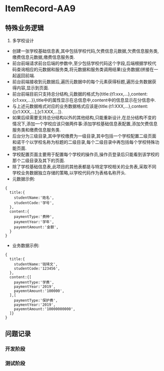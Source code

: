 # ItemRecord-AA9
## 特殊业务逻辑
1. 多学校设计
  - 创建一张学校基础信息表,其中包括学校代码,欠费信息元数据,欠费信息服务类,缴费信息元数据,缴费信息服务类.
  - 前台前端请求前台后端的参数中,至少包括学校代码这个字段,后端根据学校代码查询相应的元数据和服务类,将元数据和服务类调用结果(业务数据)拼接在一起返回前端.
  - 前台前端接收到元数据后,遍历元数据中的每个元素获得标题,遍历业务数据获得内容,显示到页面.
  - 前台前端目前只支持总分结构,元数据的格式为{title:{t1:xxx,...},content:{c1:xxx,...}},title中的属性显示在总信息中,content中的信息显示在分信息中.
  - 与上述元数据格式对应的业务数据格式应该是{title:{t1:XXX,...},content:{[c1:XXX,...],[c1:XXX,...]}.
  - 如果后续需要支持总分结构以外的其他结构,只能重新设计,在总分结构不变的情况下,添加一个学校应该只做两件事:添加学校基础信息表配置,添加欠费信息服务类和缴费信息服务类.
  - 后台分为三级目录,其中学校缴费为一级目录,其中包括一个学校配置二级页面和诺干个以学校名称为标题的二级目录,每个二级目录中再包括每个学校特殊功能页面.
  - 学校配置页面主要用于配置每个学校的操作员,操作员登录后只能看到该学校的那个二级目录及其下的页面.
  - 除了学校基础信息表,此项目的其他表都是与特定学校相关的业务表,采取不同学校业务数据独立存储的策略,以学校代码作为表格名称开头.
  - 元数据示例:
  ```
  {
    title:{
      studentName:'姓名',
      studentCode:'学号',
    },
    content:{
      paymentType:'费种',
      paymentYear:'学年',
      payemntAmount:'金额',
    }
  }
  ```
  - 业务数据示例:
  ```
  {
    title:{
      studentName:'钱琦文',
      studentCode:'123456',
    },
    content:{[
      paymentType:'学费',
      paymentYear:'2019',
      payemntAmount:'100000',
    ],[
      paymentType:'保护费',
      paymentYear:'2019',
      payemntAmount:'10000000000',
    ]}
  }
  ```

## 问题记录
### 开发阶段

### 测试阶段
